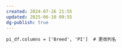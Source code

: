 ```yaml
---
created: 2024-07-26 21:55
updated: 2025-06-10 09:55
dg-publish: true
---
```


`pi_df.columns = ['Breed', 'PI']  # 更改列名`

